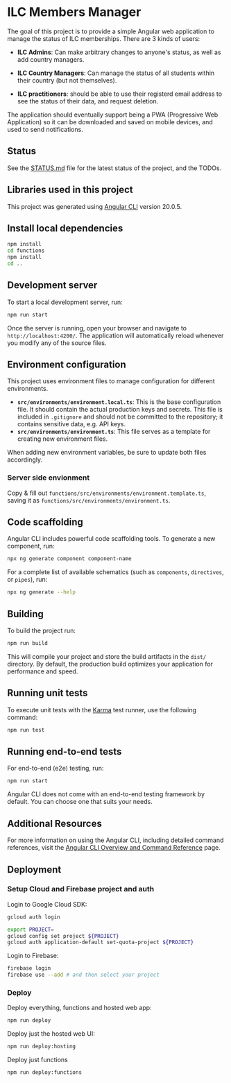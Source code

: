 # ILC Members Manager

The goal of this project is to provide a simple Angular web application to
manage the status of ILC memberships. There are 3 kinds of users:

* **ILC Admins**: Can make arbitrary changes to anyone's status, as well as add
  country managers.

* **ILC Country Managers**: Can manage the status of all students within their
  country (but not themselves).

* **ILC practitioners**: should be able to use their registerd email address to
  see the status of their data, and request deletion.

The application should eventually support being a PWA (Progressive Web
Application) so it can be downloaded and saved on mobile devices, and used to
send notifications.

## Status

See the [STATUS.md](./STATUS.md) file for the latest status of the project, and
the TODOs. 

## Libraries used in this project

This project was generated using [Angular CLI](https://github.com/angular/angular-cli) version 20.0.5.

## Install local dependencies

```bash
npm install
cd functions 
npm install
cd ..
```

## Development server

To start a local development server, run:

```bash
npm run start
```

Once the server is running, open your browser and navigate to `http://localhost:4200/`. The application will automatically reload whenever you modify any of the source files.

## Environment configuration

This project uses environment files to manage configuration for different environments.

- **`src/environments/environment.local.ts`**: This is the base configuration file. It should contain the actual production keys and secrets. This file is included in `.gitignore` and should not be committed to the repository; it contains sensitive data, e.g. API keys.
- **`src/environments/environment.ts`**: This file serves as a template for creating new environment files.

When adding new environment variables, be sure to update both files accordingly.

### Server side envionment

Copy & fill out `functions/src/environments/environment.template.ts`, saving it as
`functions/src/environments/environment.ts`.

## Code scaffolding

Angular CLI includes powerful code scaffolding tools. To generate a new component, run:

```bash
npx ng generate component component-name
```

For a complete list of available schematics (such as `components`, `directives`, or `pipes`), run:

```bash
npx ng generate --help
```

## Building

To build the project run:

```bash
npm run build
```

This will compile your project and store the build artifacts in the `dist/` directory. By default, the production build optimizes your application for performance and speed.

## Running unit tests

To execute unit tests with the [Karma](https://karma-runner.github.io) test runner, use the following command:

```bash
npm run test
```

## Running end-to-end tests

For end-to-end (e2e) testing, run:

```bash
npm run start
```

Angular CLI does not come with an end-to-end testing framework by default. You can choose one that suits your needs.

## Additional Resources

For more information on using the Angular CLI, including detailed command references, visit the [Angular CLI Overview and Command Reference](https://angular.dev/tools/cli) page.

## Deployment

### Setup Cloud and Firebase project and auth

Login to Google Cloud SDK:

```sh
gcloud auth login
```

```sh
export PROJECT=
gcloud config set project ${PROJECT}
gcloud auth application-default set-quota-project ${PROJECT}
```

Login to Firebase:

```sh
firebase login
firebase use --add # and then select your project
```

### Deploy

Deploy everything, functions and hosted web app:

```sh
npm run deploy
```

Deploy just the hosted web UI:

```sh
npm run deploy:hosting
```

Deploy just functions

```sh
npm run deploy:functions
```